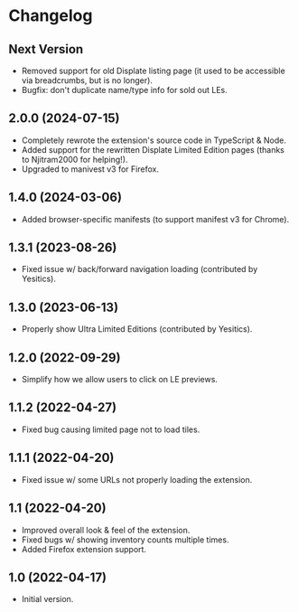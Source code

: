 # Changelog

## Next Version

- Removed support for old Displate listing page (it used to be accessible via breadcrumbs, but is no longer).
- Bugfix: don't duplicate name/type info for sold out LEs.

## 2.0.0 (2024-07-15)

- Completely rewrote the extension's source code in TypeScript & Node.
- Added support for the rewritten Displate Limited Edition pages (thanks to Njitram2000 for helping!).
- Upgraded to manivest v3 for Firefox.

## 1.4.0 (2024-03-06)

- Added browser-specific manifests (to support manifest v3 for Chrome).

## 1.3.1 (2023-08-26)

- Fixed issue w/ back/forward navigation loading (contributed by Yesitics).

## 1.3.0 (2023-06-13)

- Properly show Ultra Limited Editions (contributed by Yesitics).

## 1.2.0 (2022-09-29)

- Simplify how we allow users to click on LE previews.

## 1.1.2 (2022-04-27)

- Fixed bug causing limited page not to load tiles.

## 1.1.1 (2022-04-20)

- Fixed issue w/ some URLs not properly loading the extension.

## 1.1 (2022-04-20)

- Improved overall look & feel of the extension.
- Fixed bugs w/ showing inventory counts multiple times.
- Added Firefox extension support.

## 1.0 (2022-04-17)

- Initial version.
